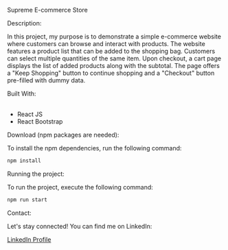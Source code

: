 Supreme E-commerce Store

Description:

In this project, my purpose is to demonstrate a simple e-commerce website where customers can browse and interact with products. The website features a product list that can be added to the shopping bag. Customers can select multiple quantities of the same item. Upon checkout, a cart page displays the list of added products along with the subtotal. The page offers a "Keep Shopping" button to continue shopping and a "Checkout" button pre-filled with dummy data.

Built With:
<br> </br>
- React JS
- React Bootstrap
  

Download (npm packages are needed):


To install the npm dependencies, run the following command:

```bash
npm install
```

Running the project:

To run the project, execute the following command:

```bash
npm run start
```

Contact:

Let's stay connected! You can find me on LinkedIn:

[LinkedIn Profile](https://www.linkedin.com/in/yunus-talay-324074191/)
